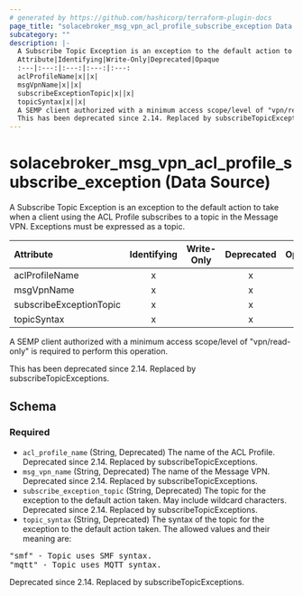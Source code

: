 ```yaml
---
# generated by https://github.com/hashicorp/terraform-plugin-docs
page_title: "solacebroker_msg_vpn_acl_profile_subscribe_exception Data Source - solacebroker"
subcategory: ""
description: |-
  A Subscribe Topic Exception is an exception to the default action to take when a client using the ACL Profile subscribes to a topic in the Message VPN. Exceptions must be expressed as a topic.
  Attribute|Identifying|Write-Only|Deprecated|Opaque
  :---|:---:|:---:|:---:|:---:
  aclProfileName|x||x|
  msgVpnName|x||x|
  subscribeExceptionTopic|x||x|
  topicSyntax|x||x|
  A SEMP client authorized with a minimum access scope/level of "vpn/read-only" is required to perform this operation.
  This has been deprecated since 2.14. Replaced by subscribeTopicExceptions.
---
```


# solacebroker_msg_vpn_acl_profile_subscribe_exception (Data Source)

A Subscribe Topic Exception is an exception to the default action to take when a client using the ACL Profile subscribes to a topic in the Message VPN. Exceptions must be expressed as a topic.


Attribute|Identifying|Write-Only|Deprecated|Opaque
:---|:---:|:---:|:---:|:---:
aclProfileName|x||x|
msgVpnName|x||x|
subscribeExceptionTopic|x||x|
topicSyntax|x||x|



A SEMP client authorized with a minimum access scope/level of "vpn/read-only" is required to perform this operation.

This has been deprecated since 2.14. Replaced by subscribeTopicExceptions.



<!-- schema generated by tfplugindocs -->
## Schema

### Required

- `acl_profile_name` (String, Deprecated) The name of the ACL Profile. Deprecated since 2.14. Replaced by subscribeTopicExceptions.
- `msg_vpn_name` (String, Deprecated) The name of the Message VPN. Deprecated since 2.14. Replaced by subscribeTopicExceptions.
- `subscribe_exception_topic` (String, Deprecated) The topic for the exception to the default action taken. May include wildcard characters. Deprecated since 2.14. Replaced by subscribeTopicExceptions.
- `topic_syntax` (String, Deprecated) The syntax of the topic for the exception to the default action taken. The allowed values and their meaning are:

<pre>
"smf" - Topic uses SMF syntax.
"mqtt" - Topic uses MQTT syntax.
</pre>
 Deprecated since 2.14. Replaced by subscribeTopicExceptions.


